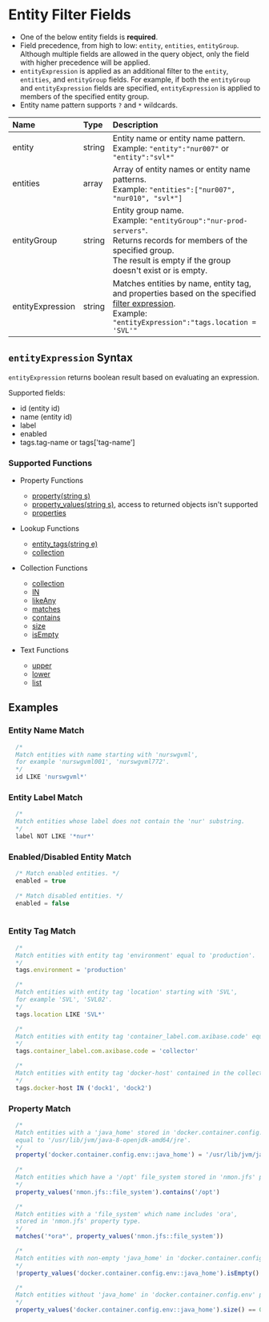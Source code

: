 # Entity Filter Fields

* One of the below entity fields is **required**.
* Field precedence, from high to low: `entity`, `entities`, `entityGroup`. Although multiple fields are allowed in the query object, only the field with higher precedence will be applied.
* `entityExpression` is applied as an additional filter to the `entity`, `entities`, and `entityGroup` fields. For example, if both the `entityGroup` and `entityExpression` fields are specified, `entityExpression` is applied to members of the specified entity group.
* Entity name pattern supports `?` and `*` wildcards.

| **Name**  | **Type** | **Description**  |
|:---|:---|:---|
| entity   | string | Entity name or entity name pattern.<br>Example: `"entity":"nur007"` or `"entity":"svl*"` |
| entities | array | Array of entity names or entity name patterns.<br>Example: `"entities":["nur007", "nur010", "svl*"]`|
| entityGroup | string | Entity group name. <br>Example: `"entityGroup":"nur-prod-servers"`.<br>Returns records for members of the specified group.<br>The result is empty if the group doesn't exist or is empty.|
| entityExpression | string | Matches entities by name, entity tag, and properties based on the specified [filter expression](#entityexpression-syntax). <br>Example: `"entityExpression":"tags.location = 'SVL'"`  |

## `entityExpression` Syntax

`entityExpression` returns boolean result based on evaluating an expression.

Supported fields:

* id (entity id)
* name (entity id)
* label
* enabled
* tags.tag-name or tags['tag-name']

### Supported Functions

* Property Functions

   * [property(string s)](../../rule-engine/functions-property.md#property)
   * [property_values(string s)](../../rule-engine/functions-property.md#property_values), access to returned objects isn't supported
   * [properties](./series/examples/query-entity-expr-entity-properties.md#description)

* Lookup Functions

   * [entity_tags(string e)](../../rule-engine/functions-lookup.md#entity_tags)
   * [collection](../../rule-engine/functions-lookup.md#collection)
   
* Collection Functions

   * [collection](../../rule-engine/functions-collection.md#collection)
   * [IN](../../rule-engine/functions-collection.md#in)
   * [likeAny](../../rule-engine/functions-collection.md#likeany)
   * [matches](../../rule-engine/functions-collection.md#matches)
   * [contains](../../rule-engine/functions-collection.md#contains)
   * [size](../../rule-engine/functions-collection.md#size)
   * [isEmpty](../../rule-engine/functions-collection.md#isempty)
  
* Text Functions

   * [upper](../../rule-engine/functions-collection.md#upper)
   * [lower](../../rule-engine/functions-collection.md#lower)
   * [list](../../rule-engine/functions-collection.md#list)
   
## Examples

### Entity Name Match

```javascript
  /*
  Match entities with name starting with 'nurswgvml', 
  for example 'nurswgvml001', 'nurswgvml772'.
  */
  id LIKE 'nurswgvml*'
```

### Entity Label Match

```javascript
  /*
  Match entities whose label does not contain the 'nur' substring.
  */
  label NOT LIKE '*nur*'
```

### Enabled/Disabled Entity Match

```javascript
  /* Match enabled entities. */
  enabled = true
  
  /* Match disabled entities. */
  enabled = false
  
```

### Entity Tag Match

```javascript
  /*
  Match entities with entity tag 'environment' equal to 'production'.
  */
  tags.environment = 'production'

  /*
  Match entities with entity tag 'location' starting with 'SVL', 
  for example 'SVL', 'SVL02'.
  */
  tags.location LIKE 'SVL*'

  /*
  Match entities with entity tag 'container_label.com.axibase.code' equal to 'collector'.
  */
  tags.container_label.com.axibase.code = 'collector'

  /*
  Match entities with entity tag 'docker-host' contained in the collection.
  */
  tags.docker-host IN ('dock1', 'dock2')
```

### Property Match

```javascript
  /*
  Match entities with a 'java_home' stored in 'docker.container.config.env' 
  equal to '/usr/lib/jvm/java-8-openjdk-amd64/jre'.
  */
  property('docker.container.config.env::java_home') = '/usr/lib/jvm/java-8-openjdk-amd64/jre'
  
  /*
  Match entities which have a '/opt' file_system stored in 'nmon.jfs' property type.
  */
  property_values('nmon.jfs::file_system').contains('/opt')

  /*
  Match entities with a 'file_system' which name includes 'ora', 
  stored in 'nmon.jfs' property type.
  */
  matches('*ora*', property_values('nmon.jfs::file_system'))

  /*
  Match entities with non-empty 'java_home' in 'docker.container.config.env' property type.
  */
  !property_values('docker.container.config.env::java_home').isEmpty()

  /*
  Match entities without 'java_home' in 'docker.container.config.env' property type.
  */
  property_values('docker.container.config.env::java_home').size() == 0
```
